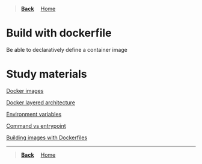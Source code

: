 >**[Back](../README.md)**
&emsp;[Home](/README.md)

# Build with dockerfile

Be able to declaratively define a container image

# Study materials

[Docker images](https://capgemini.udemy.com/course/learn-docker/learn/lecture/7894020#overview)

[Docker layered architecture](https://capgemini.udemy.com/course/learn-docker/learn/lecture/15829082#overview)

[Environment variables](https://capgemini.udemy.com/course/learn-docker/learn/lecture/12240112#overview)

[Command vs entrypoint](https://capgemini.udemy.com/course/learn-docker/learn/lecture/12485580#overview)

[Building images with Dockerfiles](https://capgemini.udemy.com/course/docker-tutorial/learn/lecture/16123011#overview)

---
>**[Back](../README.md)**
&emsp;[Home](/README.md)
